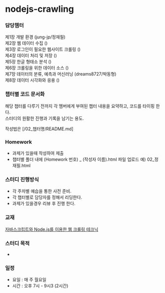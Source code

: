 # nodejs-crawling

### 담당챔터
제1장 개발 환경 (jung-jp/정재필)  
제2장 웹 데이터 수집 ()  
제3장 로그인이 필요한 웹사이트 크롤링 ()  
제4장 데이터 처리 및 저장 ()  
제5장 한글 형태소 분석 ()  
제6장 크롤링을 위한 데이터 소스 ()  
제7장 데이터의 분류, 예측과 머신러닝 (dreams8727/박동형)  
제8장 데이터 시각화와 응용 ()  

### 챕터별 코드 문서화
해당 챕터를 다루기 전까지 각 멤버에게 부여된 챕터 내용을 요약하고, 코드를 타이핑 한다.  
스터디의 원활한 진행과 기록을 남기는 용도.

작성법은 [/02_챕터명/README.md]

### Homework
- 과제가 있을때 작성하여 제출
- 챕터별 폴더 내에 (Homework 번호) _ (작성자 이름).html 파일 업로드 예) 02_정재필.html

### 스터디 진행방식
- 각 주차별 예습을 통한 사전 준비.
- 각 챕터별로 담당자를 정해서 리딩한다.
- 과제가 있을경우 리뷰 후 진행 한다.

### 교재
[자바스크립트와 Node.js를 이용한 웹 크롤링 테크닉](http://www.kyobobook.co.kr/product/detailViewKor.laf?mallGb=KOR&ejkGb=KOR&orderClick=LEB&barcode=9791185890661)


### 스터디 목적
- 

### 일정
- 요일 : 매 주 월요일
- 시간 : 오후 7시 - 9시3 (2시간)

